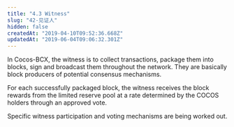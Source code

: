 ```yaml
---
title: "4.3 Witness"
slug: "42-见证人"
hidden: false
createdAt: "2019-04-10T09:52:36.668Z"
updatedAt: "2019-06-04T09:06:32.301Z"
---
```

In Cocos-BCX, the witness is to collect transactions, package them into blocks, sign and broadcast them throughout the network. They are basically block producers of potential consensus mechanisms.

For each successfully packaged block, the witness receives the block rewards from the limited reserve pool at a rate determined by the COCOS holders through an approved vote.

Specific witness participation and voting mechanisms are being worked out.